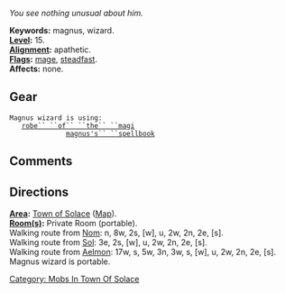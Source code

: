 *You see nothing unusual about him.*

**Keywords:** magnus, wizard.  
**[Level](Level.md "wikilink"):** 15.  
**[Alignment](Alignment.md "wikilink"):** apathetic.  
**[Flags](:Category:_Mob_Types.md "wikilink"):**
[mage](Spellcasting_Mobs.md "wikilink"),
[steadfast](Sentinel_Mobs.md "wikilink").  
**Affects:** none.  

## Gear

`Magnus wizard is using:`  
<worn about body>`   `[`robe`` ``of`` ``the`` ``magi`](Robe_Of_The_Magi.md "wikilink")  
<held>`              `[`magnus's`` ``spellbook`](Magnus's_Spellbook.md "wikilink")

## Comments

## Directions

**[Area](:Category:_Areas.md "wikilink"):** [Town of
Solace](:Category:_Town_Of_Solace.md "wikilink")
([Map](Town_Of_Solace_Map.md "wikilink")).  
**[Room(s)](:Category:_Rooms.md "wikilink"):** Private Room
(portable).  
Walking route from [Nom](Nom.md "wikilink"): n, 8w, 2s, \[w\], u, 2w,
2n, 2e, \[s\].  
Walking route from [Sol](Sol.md "wikilink"): 3e, 2s, \[w\], u, 2w, 2n,
2e, \[s\].  
Walking route from [Aelmon](Aelmon.md "wikilink"): 17w, s, 5w, 3n, 3w,
s, \[w\], u, 2w, 2n, 2e, \[s\].  
Magnus wizard is portable.

[Category: Mobs In Town Of
Solace](Category:_Mobs_In_Town_Of_Solace "wikilink")
